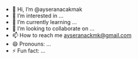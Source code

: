 - 👋 Hi, I’m @ayseranacakmak
- 👀 I’m interested in ...
- 🌱 I’m currently learning ...
- 💞️ I’m looking to collaborate on ...
- 📫 How to reach me ayseranackmk@gmail.com
- 😄 Pronouns: ...
- ⚡ Fun fact: ...

<!---
ayseranacakmak/ayseranacakmak is a ✨ special ✨ repository because its `README.md` (this file) appears on your GitHub profile.
You can click the Preview link to take a look at your changes.
--->
